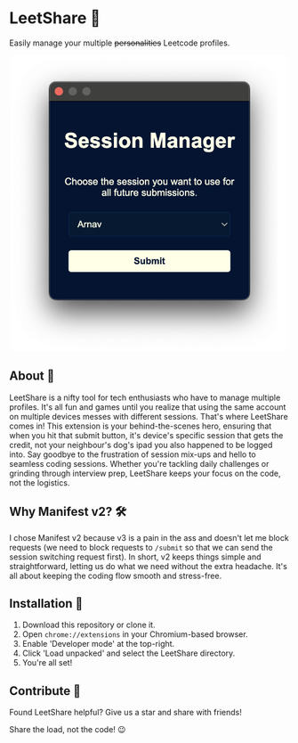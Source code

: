 # LeetShare 🎉

Easily manage your multiple ~~personalities~~ Leetcode profiles.

<p align="center"><img src="image.png" width=500 /></p>

## About 📖

LeetShare is a nifty tool for tech enthusiasts who have to manage multiple profiles. It's all fun and games until you realize that using the same account on multiple devices messes with different sessions. That's where LeetShare comes in! This extension is your behind-the-scenes hero, ensuring that when you hit that submit button, it's device's specific session that gets the credit, not your neighbour's dog's ipad you also happened to be logged into. Say goodbye to the frustration of session mix-ups and hello to seamless coding sessions. Whether you're tackling daily challenges or grinding through interview prep, LeetShare keeps your focus on the code, not the logistics.

## Why Manifest v2? 🛠️

I chose Manifest v2 because v3 is a pain in the ass and doesn't let me block requests (we need to block requests to `/submit` so that we can send the session switching request first). In short, v2 keeps things simple and straightforward, letting us do what we need without the extra headache. It's all about keeping the coding flow smooth and stress-free.

## Installation 🚀

1. Download this repository or clone it.
2. Open `chrome://extensions` in your Chromium-based browser.
3. Enable 'Developer mode' at the top-right.
4. Click 'Load unpacked' and select the LeetShare directory.
5. You're all set!

## Contribute 💖

Found LeetShare helpful? Give us a star and share with friends!

Share the load, not the code! 😉
